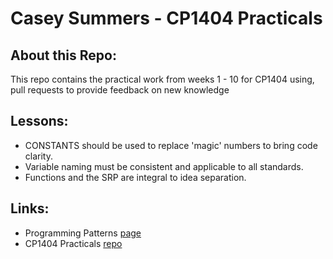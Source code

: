 # Casey Summers - CP1404 Practicals

## About this Repo:

This repo contains the practical work from weeks 1 - 10 for CP1404 using,
pull requests to provide feedback on new knowledge

## Lessons:

- CONSTANTS should be used to replace 'magic' numbers to bring code clarity.
- Variable naming must be consistent and applicable to all standards.
- Functions and the SRP are integral to idea separation.

## Links:

- Programming Patterns [page](https://github.com/CP1404/Starter/wiki/Programming-Patterns)
- CP1404 Practicals [repo](https://github.com/CP1404/Practicals/tree/master)
